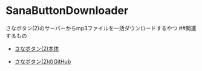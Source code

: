 # SanaButtonDownloader
さなボタン(2)のサーバーからmp3ファイルを一括ダウンロードするやつ
##関連するもの
- [さなボタン(2)本体](https://www.natorisana.love)

- [さなボタン(2)のGitHub](https://github.com/sanabutton/sanabutton.github.io)
